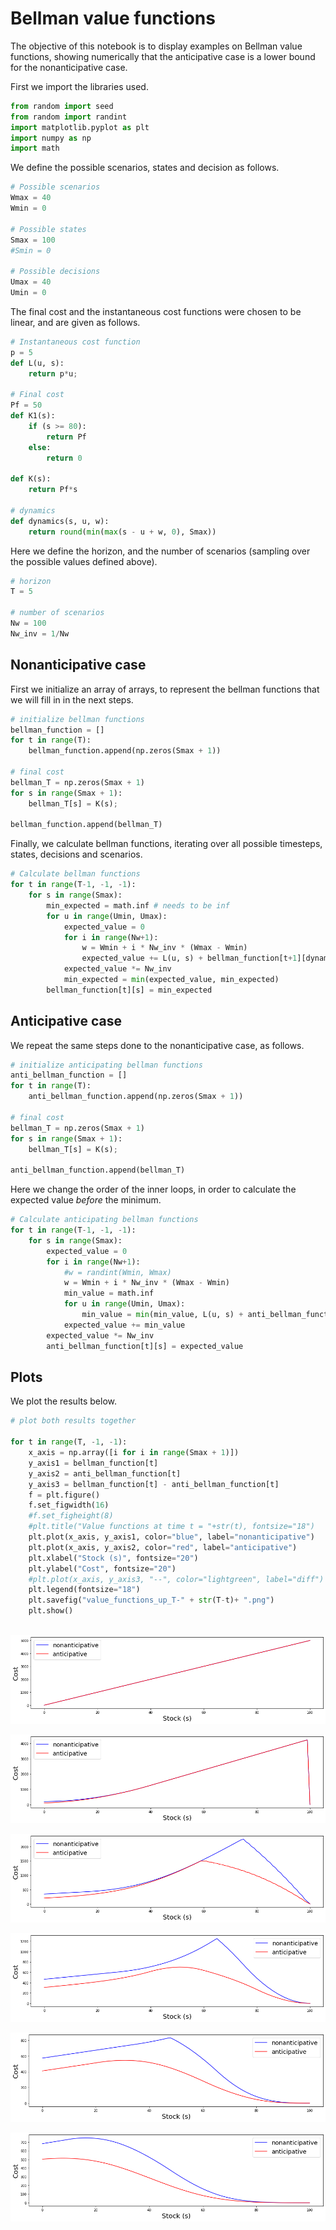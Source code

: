 # Bellman value functions

The objective of this notebook is to display examples on Bellman value functions, showing numerically that the anticipative case is a lower bound for the nonanticipative case.

First we import the libraries used.


```python
from random import seed
from random import randint
import matplotlib.pyplot as plt
import numpy as np
import math
```

We define the possible scenarios, states and decision as follows.


```python
# Possible scenarios
Wmax = 40
Wmin = 0

# Possible states
Smax = 100
#Smin = 0

# Possible decisions
Umax = 40
Umin = 0
```

The final cost and the instantaneous cost functions were chosen to be linear, and are given as follows.


```python
# Instantaneous cost function
p = 5
def L(u, s):
    return p*u;
    
# Final cost
Pf = 50
def K1(s):
    if (s >= 80):
        return Pf
    else:
        return 0

def K(s):
    return Pf*s
    
# dynamics
def dynamics(s, u, w):
    return round(min(max(s - u + w, 0), Smax))
```

Here we define the horizon, and the number of scenarios (sampling over the possible values defined above).


```python
# horizon
T = 5

# number of scenarios
Nw = 100
Nw_inv = 1/Nw
```

## Nonanticipative case

First we initialize an array of arrays, to represent the bellman functions that we will fill in in the next steps.


```python
# initialize bellman functions
bellman_function = []
for t in range(T):
    bellman_function.append(np.zeros(Smax + 1))

# final cost
bellman_T = np.zeros(Smax + 1)
for s in range(Smax + 1):
    bellman_T[s] = K(s);

bellman_function.append(bellman_T)
```

Finally, we calculate bellman functions, iterating over all possible timesteps, states, decisions and scenarios.


```python
# Calculate bellman functions    
for t in range(T-1, -1, -1):
    for s in range(Smax):
        min_expected = math.inf # needs to be inf
        for u in range(Umin, Umax):
            expected_value = 0
            for i in range(Nw+1):
                w = Wmin + i * Nw_inv * (Wmax - Wmin)
                expected_value += L(u, s) + bellman_function[t+1][dynamics(s, u, w)]
            expected_value *= Nw_inv
            min_expected = min(expected_value, min_expected)
        bellman_function[t][s] = min_expected
```

## Anticipative case

We repeat the same steps done to the nonanticipative case, as follows.


```python
# initialize anticipating bellman functions
anti_bellman_function = []
for t in range(T):
    anti_bellman_function.append(np.zeros(Smax + 1))

# final cost
bellman_T = np.zeros(Smax + 1)
for s in range(Smax + 1):
    bellman_T[s] = K(s);

anti_bellman_function.append(bellman_T)
```

Here we change the order of the inner loops, in order to calculate the expected value _before_ the minimum.


```python
# Calculate anticipating bellman functions    
for t in range(T-1, -1, -1):
    for s in range(Smax):
        expected_value = 0
        for i in range(Nw+1):
            #w = randint(Wmin, Wmax)
            w = Wmin + i * Nw_inv * (Wmax - Wmin)
            min_value = math.inf
            for u in range(Umin, Umax):
                min_value = min(min_value, L(u, s) + anti_bellman_function[t+1][dynamics(s, u, w)])
            expected_value += min_value
        expected_value *= Nw_inv
        anti_bellman_function[t][s] = expected_value
```

## Plots

We plot the results below.


```python
# plot both results together

for t in range(T, -1, -1):
    x_axis = np.array([i for i in range(Smax + 1)])
    y_axis1 = bellman_function[t]
    y_axis2 = anti_bellman_function[t]
    y_axis3 = bellman_function[t] - anti_bellman_function[t]
    f = plt.figure()
    f.set_figwidth(16)
    #f.set_figheight(8)
    #plt.title("Value functions at time t = "+str(t), fontsize="18")
    plt.plot(x_axis, y_axis1, color="blue", label="nonanticipative")
    plt.plot(x_axis, y_axis2, color="red", label="anticipative")
    plt.xlabel("Stock (s)", fontsize="20")
    plt.ylabel("Cost", fontsize="20")
    #plt.plot(x_axis, y_axis3, "--", color="lightgreen", label="diff")
    plt.legend(fontsize="18")
    plt.savefig("value_functions_up_T-" + str(T-t)+ ".png")
    plt.show()
    
```


    
![png](output_22_0.png)
    



    
![png](output_22_1.png)
    



    
![png](output_22_2.png)
    



    
![png](output_22_3.png)
    



    
![png](output_22_4.png)
    



    
![png](output_22_5.png)
    

